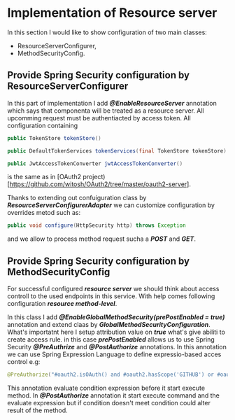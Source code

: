 # Implementation of Resource server

In this section I would like to show configuration of two main classes:
 - ResourceServerConfigurer,
 - MethodSecurityConfig. 

## Provide Spring Security configuration by ResourceServerConfigurer

In this part of implementation I add ***@EnableResourceServer*** annotation which says that componenta will be treated as a resource server. All upcomming request must be authentiacted by access token. All configuration containing 
```java
public TokenStore tokenStore()
```
```java
public DefaultTokenServices tokenServices(final TokenStore tokenStore)
```
```java
public JwtAccessTokenConverter jwtAccessTokenConverter()
```

is the same as in [OAuth2 project)[https://github.com/witosh/OAuth2/tree/master/oauth2-server].

Thanks to extending out confuiguration class by ***ResourceServerConfigurerAdapter*** we can customize configuration by overrides metod such as:
```java
public void configure(HttpSecurity http) throws Exception
```
and we allow to process method request sucha a ***POST*** and ***GET***.

## Provide Spring Security configuration by MethodSecurityConfig

For successful configured ***resource server*** we should think about access controll to the used endpoints in this service. With help comes following configuration ***resource method-level***.

In this class I add ***@EnableGlobalMethodSecurity(prePostEnabled = true)*** annotation and extend claas by ***GlobalMethodSecurityConfiguration***. What's importatnt here I setup  attribution value on ***true*** what's give abiliti to create access rule. in this case  ***prePostEnabled*** allows us to use Spring Security ***@PreAuthrize*** and ***@PostAuthorize*** annotations. In this annotation we can use Spring Expression Language to define expressio-based acces control e.g:
```java
@PreAuthorize("#oauth2.isOAuth() and #oauth2.hasScope('GITHUB') or #oauth2.hasScope('GIT')")
```
This annotation evaluate condition expression before it start execute method. In  ***@PostAuthorize*** annotation it start execute command and the evaluate expression but if condition doesn't meet condition could alter result of the method.